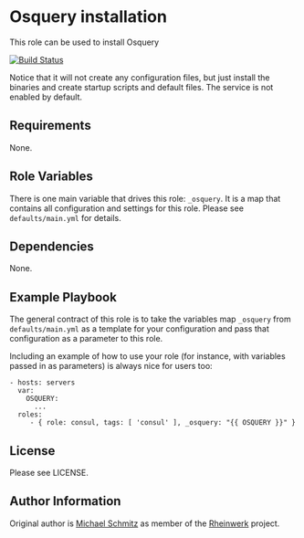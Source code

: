 Osquery installation
=========

This role can be used to install Osquery

[![Build Status](https://github.com/Rheinwerk/ansible-role-osquery/actions/workflows/ci.yml/badge.svg)](https://github.com/Rheinwerk/ansible-role-osquery/actions/workflows/ci.yml)

Notice that it will not create any configuration files, but just install
the binaries and create startup scripts and default files. The service
is not enabled by default.

Requirements
------------

None.

Role Variables
--------------

There is one main variable that drives this role: `_osquery`. It is a map that contains all configuration and settings for this role.
Please see `defaults/main.yml` for details.

Dependencies
------------

None.


Example Playbook
----------------

The general contract of this role is to take the variables map `_osquery` from `defaults/main.yml` as a template for your configuration and pass that configuration as a parameter to this role.

Including an example of how to use your role (for instance, with variables passed in as parameters) is always nice for users too:

    - hosts: servers
      var:
        OSQUERY:
          ...
      roles:
         - { role: consul, tags: [ 'consul' ], _osquery: "{{ OSQUERY }}" }

License
-------

Please see LICENSE.

Author Information
------------------

Original author is [Michael Schmitz](https://github.com/eifelmicha) as member of the [Rheinwerk](https://github.com/Rheinwerk) project.
